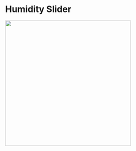 # Humidity Slider

<img src="https://github.com/user-attachments/assets/33f56e66-9d31-471a-bf16-15112bb729ba" width="400">


